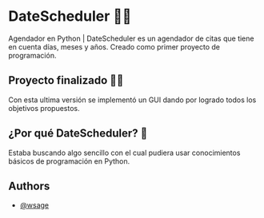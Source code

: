 # DateScheduler 📅✨

Agendador en Python | DateScheduler es un agendador de citas que tiene en cuenta días, meses y años. Creado como primer proyecto de programación.

## Proyecto finalizado 👨‍💻

Con esta ultima versión se implementó un GUI dando por logrado todos los objetivos propuestos.


## ¿Por qué DateScheduler? 🤔

Estaba buscando algo sencillo con el cual pudiera usar conocimientos básicos de programación en Python.
## Authors

- [@wsage](https://www.github.com/wsage74)
